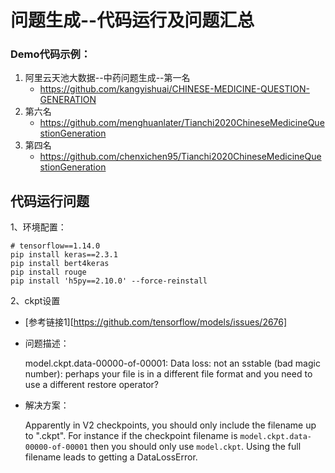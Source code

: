# 问题生成--代码运行及问题汇总



### Demo代码示例：

1. 阿里云天池大数据--中药问题生成--第一名
   - https://github.com/kangyishuai/CHINESE-MEDICINE-QUESTION-GENERATION
2. 第六名
   - https://github.com/menghuanlater/Tianchi2020ChineseMedicineQuestionGeneration
3. 第四名
   - https://github.com/chenxichen95/Tianchi2020ChineseMedicineQuestionGeneration





## 代码运行问题

1、环境配置：

```shell
# tensorflow==1.14.0
pip install keras==2.3.1
pip install bert4keras
pip install rouge
pip install 'h5py==2.10.0' --force-reinstall
```

2、ckpt设置

- [参考链接1][https://github.com/tensorflow/models/issues/2676]

- 问题描述：

  model.ckpt.data-00000-of-00001: Data loss: not an sstable (bad magic number): perhaps your file is in a different file format and you need to use a different restore operator?

- 解决方案：

  Apparently in V2 checkpoints, you should only include the filename up to ".ckpt". For instance if the checkpoint filename is `model.ckpt.data-00000-of-00001` then you should only use `model.ckpt`. Using the full filename leads to getting a DataLossError.

